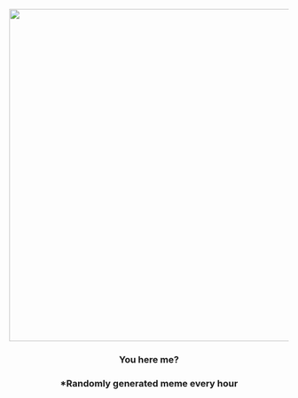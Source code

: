 <p align="center">
        <img src="https://i.redd.it/pbqih38rlw191.jpg" width="600" height="600">
        </p>
        <h3 align="center">You here me?</h3>
        <h3 align="center">*Randomly generated meme every hour</h3>
    